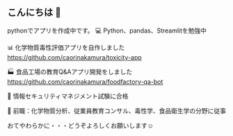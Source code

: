 ## こんにちは 👋　

pythonでアプリを作成中です。
💻 Python、pandas、Streamlitを勉強中


📊 化学物質毒性評価アプリを自作しました
https://github.com/caorinakamura/toxicity-app

🏭 食品工場の教育Q&Aアプリ開発をしました
https://github.com/caorinakamura/foodfactory-qa-bot

🧠 情報セキュリティマネジメント試験に合格

🧪 前職：化学物質分析、従業員教育コンサル、毒性学、食品衛生学の分野に従事

おてやわらかに・・・どうぞよろしくお願いします☺️

